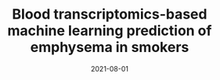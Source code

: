 ---
title: "Blood transcriptomics-based machine learning prediction of emphysema in smokers"
collection: journal
permalink: 
date: 2021-08-01
venue: 'CHEST Journal'
paperurl: 'https://journal.chestnet.org/article/S0012-3692(21)03104-4/fulltext'
authors: 'Rahul Suryadevara, Andrew Gregory, <b><i>Aria Masoomi</i></b>, et al'
---